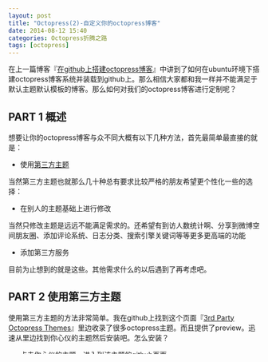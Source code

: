 ```yaml
---
layout: post
title: "Octopress(2)-自定义你的octopress博客"
date: 2014-08-12 15:40
categories: Octopress折腾之路
tags: [octopress]
---
```


在上一篇博客『[在github上搭建octopress博客](http://snatix.com/2014/08/09/001-how-to-create-octopress-blog/)』中讲到了如何在ubuntu环境下搭建octopress博客系统并装载到github上。那么相信大家都和我一样并不能满足于默认主题默认模板的博客。那么如何对我们的octopress博客进行定制呢？

<!--more-->

## PART 1 概述

想要让你的octopress博客与众不同大概有以下几种方法，首先最简单最直接的就是：

- 使用[第三方主题](https://github.com/imathis/octopress/wiki/3rd-Party-Octopress-Themes)

当然第三方主题也就那么几十种总有要求比较严格的朋友希望更个性化一些的选择：

- 在别人的主题基础上进行修改

当然只修改主题是远远不能满足需求的。还希望有到访人数统计啊、分享到微博空间朋友圈、添加评论系统、日志分类、搜索引擎关键词等等更多更高端的功能

- 添加第三方服务

目前为止想到的就是这些。其他需求什么的以后遇到了再考虑吧。

## PART 2 使用第三方主题

使用第三方主题的方法非常简单。我在github上找到这个页面『[3rd Party Octopress Themes](https://github.com/imathis/octopress/wiki/3rd-Party-Octopress-Themes)』里边收录了很多octopress主题。而且提供了preview。迅速从里边找到你心仪的主题然后安装吧。怎么安装？

- 点击你心仪的主题、进入到该主题的github页面。
- 在README.md里找到安装方法。

好吧有人看到这里要喷我了。这不是等于什么都没说么。好吧其实大部分主题可以通过以下方法来安装。以我写这篇博客时正在使用的octostrap3为例。

``` bash
cd octopress
git clone https://github.com/kAworu/octostrap3 .themes/octostrap3
rake 'install[octostrap3]'
rake preview   #预览一下确认无误以后再generate然后上传什么的
```

然后第三方主题就安装成功了，怎么样效果还可以吧。有一些主题默认添加了某些在我大天朝会被墙的服务什么twitter facebook什么的导致页面载入非常慢。所以推荐像我一样不会自己动手修改主题的尽可能选择简洁一些的。缺什么功能等我们以后学会了再补上就好。

## PART 3 修改主题样式

好吧其实到这我也什么都不会。所以机智的百度下发现这些

- 『[Octopress主题改造](http://shanewfx.github.io/blog/2012/08/13/improve-blog-theme/)』
- 『[为Octopress修改主题和自定义样式](http://www.360doc.com/content/12/0215/22/1016783_186940749.shtml)』

关于主题主题改造这方面这两位博主在文章里说的很清楚了。但是经过我的一系列尝试发现里边提到的关于`sass/custom/`这个文件夹下的文件取消注释进行修改的方式仅限于使用默认主题或者以默认主题为基础的第三方主题。很遗憾我已经安装了bootstrap系列的主题所以都没有用，就没办法为大家做具体的演示了。有需要的请移步上述博客。

## PART 4 添加第三方服务

嗯重要的部分终于来了。当初选择octopress大多是被简洁的风格和强大的可定制性吸引，于是我决定做以下几件事

- 在主页侧边栏添加 “about me”
- 在每一篇博客底部添加『[多说](http://duoshuo.com/)』评论模块
- 在所有页面侧边栏添加『Categories』模块
- 在所有页面侧边栏添加 "GitHub Repos"

> **P.S: 以下内容都是在octostrap3主题的基础上进行的。如果是其他主题可能页面效果并不好，请大家根据需要自行修改。**

### 主页侧边栏添加 “about me”

打开 `/source/_includes/custom/asides/about.html`
编辑内容如下

``` html
<section class="panel panel-default">
  <div class="panel-heading">
    <h3 class="panel-title">About Me</h3>
  </div>
  <div class="list-group">
  	<p class="list-group-item"><img src="/images/Me.png" width="230" height="230"></p>
    <!-- 在source/images/放置你的头像"Me.png",调整宽高看起来舒服即可 -->
  	<p class="list-group-item">你的自述1</p>
  	<p class="list-group-item">你的自述2</p>
    <!--自述3，4，5什么的随意添加-->
  </div>
</section>
```

考虑需要在哪些页面显示这些内容，我决定只在首页侧边栏的顶部显示，那么就打开`_config.yml`,找到`blog_index_asides:`去掉前面的“#”，添加

``` yaml
blog_index_asides: [custom/asides/about.html]
```

如果已有其他内容，注意用“,”和空格与后边的项目隔开。
保存后运行`rake preview`试试看效果吧。

### 添加『[多说](http://duoshuo.com/)』评论模块

首先在多说首页 http://duoshuo.com/ 注册帐号，记住你所添的多说站点的域名，如 yourname.duoshuo.com

在`source/_includes/post`目录下，新建文件 "duoshuo.html"

{% gist fcf0d3e2354bc663cb19 duoshuo.html %}

打开`source/_layouts/post.html`在`</article>`下插入如下代码。

{% gist fcf0d3e2354bc663cb19 post.html %}

最后`rake preview`看下有没有生效吧。

### 添加 “Categories” 模块

这个问题着实让我蛋疼了很久，百度一下可以找到很多，例如

- [为octopress添加分类(category)列表](http://codemacro.com/2012/07/18/add-category-list-to-octopress/)
- [帮你的octopress增加文章分类](http://blog.eddie.com.tw/2011/12/05/add-catetories-to-sidebar-in-octopress/)

但是这些并不符合要求，效果**非常**不美观。绝对无法容忍，然后就突然在octostrap主题的[官方页面](https://github.com/kAworu/octostrap3)
的[demo页](http://kaworu.github.io/octopress/)发现，作者的侧边栏的 categories 好漂亮。正是我想要的，果断找到了这个网页位于github的[源文件页面](https://github.com/kAworu/octopress/tree/octostrap3-demo)

找到`/source/_includes/custom/asides/category_list.html`
内容如下

{% gist fcf0d3e2354bc663cb19 category_list.html %}

然后在相同的目录下建立相同的文件全部copy进去。
然后打开`_config.yml`,找到`default_asides:`添加

``` yaml
default_asides: custom/asides/cate gory_list.html
```

嗯，这样效果就圆满了。

### 添加 GitHub Repos

这个就更简单了，直接打开`_config.yml`,修改如下：

``` yaml
# Github repositories
github_user: #你的github用户名
github_repo_count: #要显示的repo的数量
github_show_profile_link: true
github_skip_forks: true
```

在`default_asides:`添加

``` text
default_asides: asides/github.html
```

`rake preview`一下看看是不是圆满了。

## PART 5 总结

以上就是博主自己折腾的事情了。如果大家还有其他需要例如豆瓣、微博墙等等其他想要放进来的东西请参照以下几篇博客，应该可以找到满意的答案。

- [定制Octopress](http://blog.csdn.net/biaobiaoqi/article/details/9289563)
- [Octopress侧边栏定制及评论系统定制](http://812lcl.com/blog/2013/10/26/octopressce-bian-lan-ji-ping-lun-xi-tong-ding-zhi/)
- [在octopress中添加多说的最新评论](http://yrzhll.com/blog/2012/12/12/comment/)

---

原文链接：https://snatix.com/2014/08/12/002-customize-your-octopress-blog/

本文由 [sNatic](https://github.com/sNaticY) 发布于『[大喵的新窝](https://snatix.com)』 转载请保留本申明